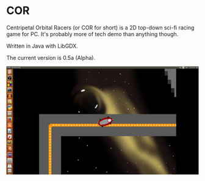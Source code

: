 # COR

Centripetal Orbital Racers (or COR for short) is a 2D top-down sci-fi racing game for PC. It's probably more of tech demo
than anything though.

Written in Java with LibGDX.

The current version is 0.5a (Alpha).

![Black hole screenshot](https://github.com/Elaguy/COR/blob/master/core/assets/screenshots/black_hole.png "Black hole screenshot")

